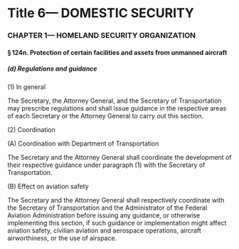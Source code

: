 
# Title 6— DOMESTIC SECURITY
### CHAPTER 1— HOMELAND SECURITY ORGANIZATION
#### § 124n. Protection of certain facilities and assets from unmanned aircraft
##### (d) Regulations and guidance

(1) In general

The Secretary, the Attorney General, and the Secretary of Transportation may prescribe regulations and shall issue guidance in the respective areas of each Secretary or the Attorney General to carry out this section.

(2) Coordination

(A) Coordination with Department of Transportation

The Secretary and the Attorney General shall coordinate the development of their respective guidance under paragraph (1) with the Secretary of Transportation.

(B) Effect on aviation safety

The Secretary and the Attorney General shall respectively coordinate with the Secretary of Transportation and the Administrator of the Federal Aviation Administration before issuing any guidance, or otherwise implementing this section, if such guidance or implementation might affect aviation safety, civilian aviation and aerospace operations, aircraft airworthiness, or the use of airspace.
